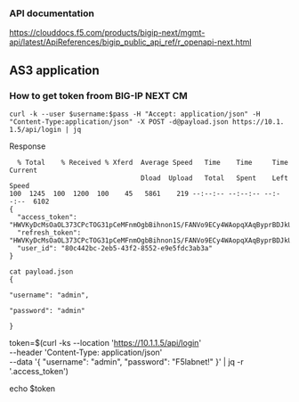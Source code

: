 ### API documentation
https://clouddocs.f5.com/products/bigip-next/mgmt-api/latest/ApiReferences/bigip_public_api_ref/r_openapi-next.html


## AS3 application


### How to get token froom BIG-IP NEXT CM
```
curl -k --user $username:$pass -H "Accept: application/json" -H "Content-Type:application/json" -X POST -d@payload.json https://10.1.
1.5/api/login | jq

```
Response
```
  % Total    % Received % Xferd  Average Speed   Time    Time     Time  Current
                                 Dload  Upload   Total   Spent    Left  Speed
100  1245  100  1200  100    45   5861    219 --:--:-- --:--:-- --:--:--  6102
{
  "access_token": "HWVKyDcMsOaOL373CPcTOG31pCeMFnmOgbBihnon1S/FANVo9ECy4WAopqXAqByprBDJkUvw9e9+Q1qqHmA3bZLymsgimPM9pdbLRh88+brdCiHCP7l9oilqYQKmwH+cg+ufehLfYUxpqIT+5KAqSL0aXIkd8VQoimBxL8eMokftKwjhzkHJrU2o4y+mGEVYuhHtYCHRucXQiPppTbw/=",
  "refresh_token": "HWVKyDcMsOaOL373CPcTOG31pCeMFnmOgbBihnon1S/FANVo9ECy4WAopqXAqByprBDJkUvw9e9+Q1qqHmA3bZLymsgimPM9pdbLRh88+brdCiHCP7l9pmxpYTCmwH+cg+ufehLfYUxpqIT+5KAqSL0aXIkd8VQoimBxL8eMokftKwjhzkHJrU2o4y+mGEVYuhHtYCHRucXQiPppTbw/g==",
  "user_id": "80c442bc-2eb5-43f2-8552-e9e5fdc3ab3a"
}
```

```
cat payload.json 
{

"username": "admin",

"password": "admin"

}
```


token=$(curl -ks --location 'https://10.1.1.5/api/login' \
--header 'Content-Type: application/json' \
--data '{
    "username": "admin",
    "password": "F5labnet!"
}' | jq -r '.access_token')

echo $token
